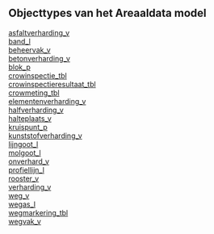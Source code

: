 ## Objecttypes van het Areaaldata model<br>
[asfaltverharding_v](asfaltverharding_v.html)<br>
[band_l](band_l.html)<br>
[beheervak_v](beheervak_v.html)<br>
[betonverharding_v](betonverharding_v.html)<br>
[blok_p](blok_p.html)<br>
[crowinspectie_tbl](crowinspectie_tbl.html)<br>
[crowinspectieresultaat_tbl](crowinspectieresultaat_tbl.html)<br>
[crowmeting_tbl](crowmeting_tbl.html)<br>
[elementenverharding_v](elementenverharding_v.html)<br>
[halfverharding_v](halfverharding_v.html)<br>
[halteplaats_v](halteplaats_v.html)<br>
[kruispunt_p](kruispunt_p.html)<br>
[kunststofverharding_v](kunststofverharding_v.html)<br>
[lijngoot_l](lijngoot_l.html)<br>
[molgoot_l](molgoot_l.html)<br>
[onverhard_v](onverhard_v.html)<br>
[profiellijn_l](profiellijn_l.html)<br>
[rooster_v](rooster_v.html)<br>
[verharding_v](verharding_v.html)<br>
[weg_v](weg_v.html)<br>
[wegas_l](wegas_l.html)<br>
[wegmarkering_tbl](wegmarkering_tbl.html)<br>
[wegvak_v](wegvak_v.html)<br>
